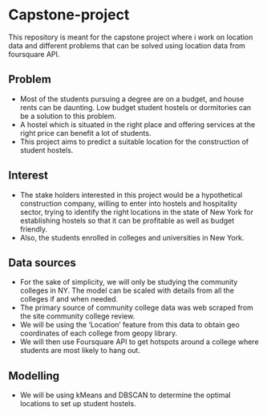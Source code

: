# Capstone-project
This repository is meant for the capstone project where i work on location data and different problems that can be solved using location data from foursquare API.

## Problem
- Most of the students pursuing a degree are on a budget, and house rents can be daunting. Low budget student hostels or dormitories can be a solution to this problem.
- A hostel which is situated in the right place and offering services at the right price can benefit a lot of students.
- This project aims to predict a suitable location for the construction of student hostels.

## Interest
- The stake holders interested in this project would be a hypothetical construction company, willing to enter into hostels and hospitality sector,
trying to identify the right locations in the state of New York for establishing hostels so that it can be profitable as well as budget friendly.
- Also, the students enrolled in colleges and universities in New York.

## Data sources
- For the sake of simplicity, we will only be studying the community colleges in NY. The model can be scaled with details from all the colleges if and when needed. 
- The primary source of community college data was web scraped from the site community college review.
- We will be using the ‘Location’ feature from this data to obtain geo coordinates of each college from geopy library.
- We will then use Foursquare API to get hotspots around a college where students are most likely to hang out. 

## Modelling
- We will be using kMeans and DBSCAN to determine the optimal locations to set up student hostels.
  

